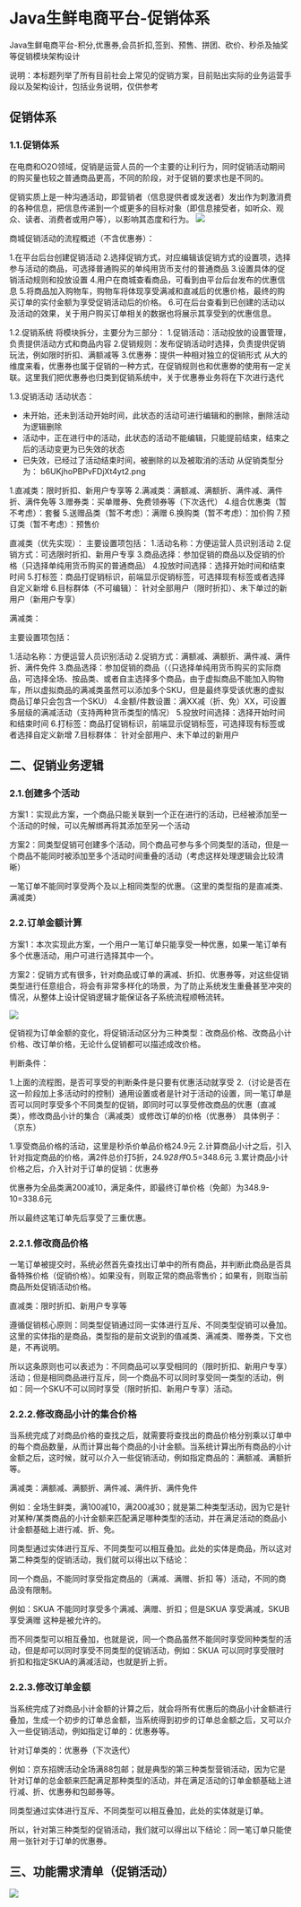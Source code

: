 # Java生鲜电商平台-促销体系

Java生鲜电商平台-积分,优惠券,会员折扣,签到、预售、拼团、砍价、秒杀及抽奖等促销模块架构设计

说明：本标题列举了所有目前社会上常见的促销方案，目前贴出实际的业务运营手段以及架构设计，包括业务说明，仅供参考

## 促销体系
### 1.1.促销体系
在电商和O2O领域，促销是运营人员的一个主要的让利行为，同时促销活动期间的购买量也较之普通商品更高，不同的阶段，对于促销的要求也是不同的。

促销实质上是一种沟通活动，即营销者（信息提供者或发送者）发出作为刺激消费的各种信息，把信息传递到一个或更多的目标对象（即信息接受者，如听众、观众、读者、消费者或用户等），以影响其态度和行为。
![](/static/image/pMpUHctTorC3lo2gsnuI.png)

商城促销活动的流程概述（不含优惠券）：

1.在平台后台创建促销活动
2.选择促销方式，对应编辑该促销方式的设置项，选择参与活动的商品，可选择普通购买的单纯用货币支付的普通商品
3.设置具体的促销活动规则和投放设置
4.用户在商城查看商品，可看到由平台后台发布的优惠信息
5.将商品加入购物车，购物车将体现享受满减和直减后的优惠价格，最终的购买订单的实付金额为享受促销活动后的价格。
6.可在后台查看到已创建的活动以及活动的效果，关于用户购买订单相关的数据也将展示其享受到的优惠信息。

1.2.促销系统
将模块拆分，主要分为三部分：
1.促销活动：活动投放的设置管理，负责提供活动方式和商品内容
2.促销规则：发布促销活动时选择，负责提供促销玩法，例如限时折扣、满额减等
3.优惠券：提供一种相对独立的促销形式
从大的维度来看，优惠券也属于促销的一种方式，在促销规则也和优惠劵的使用有一定关联。这里我们把优惠券也归类到促销系统中，关于优惠券业务将在下次进行迭代

1.3.促销活动
活动状态：
* 未开始，还未到活动开始时间，此状态的活动可进行编辑和的删除，删除活动为逻辑删除
* 活动中，正在进行中的活动，此状态的活动不能编辑，只能提前结束，结束之后的活动变更为已失效的状态
* 已失效，已经过了活动结束时间，被删除的以及被取消的活动
从促销类型分为：
b6UKjhoPBPvFDjXt4yt2.png

1.直减类：限时折扣、新用户专享等
2.满减类：满额减、满额折、满件减、满件折、满件免等
3.赠券类：买单赠券、免费领券等（下次迭代）
4.组合优惠类（暂不考虑）：套餐
5.送赠品类（暂不考虑）：满赠
6.换购类（暂不考虑）：加价购
7.预订类（暂不考虑）：预售价

直减类（优先实现）：
主要设置项包括：
1.活动名称：方便运营人员识别活动
2.促销方式：可选限时折扣、新用户专享
3.商品选择：参加促销的商品以及促销的价格（只选择单纯用货币购买的普通商品）
4.投放时间选择：选择开始时间和结束时间
5.打标签：商品打促销标识，前端显示促销标签，可选择现有标签或者选择自定义新增
6.目标群体（不可编辑）： 针对全部用户（限时折扣）、未下单过的新用户（新用户专享）

满减类：

主要设置项包括：

1.活动名称：方便运营人员识别活动
2.促销方式：满额减、满额折、满件减、满件折、满件免件
3.商品选择：参加促销的商品（（只选择单纯用货币购买的实际商品，可选择全场、按品类、或者自主选择多个商品，由于虚拟商品不能加入购物车，所以虚拟商品的满减类虽然可以添加多个SKU，但是最终享受该优惠的虚拟商品订单只会包含一个SKU）
4.金额/件数设置：满XX减（折、免）XX，可设置多层级的满减活动（支持两种货币类型的情况）
5.投放时间选择：选择开始时间和结束时间
6.打标签：商品打促销标识，前端显示促销标签，可选择现有标签或者选择自定义新增
7.目标群体： 针对全部用户、未下单过的新用户

## 二、促销业务逻辑
### 2.1.创建多个活动
方案1：实现此方案，一个商品只能关联到一个正在进行的活动，已经被添加至一个活动的时候，可以先解绑再将其添加至另一个活动

方案2：同类型促销可创建多个活动，同个商品可参与多个同类型的活动，但是一个商品不能同时被添加至多个活动时间重叠的活动（考虑这样处理逻辑会比较清晰）

一笔订单不能同时享受两个及以上相同类型的优惠。（这里的类型指的是直减类、满减类）

### 2.2.订单金额计算
方案1：本次实现此方案，一个用户一笔订单只能享受一种优惠，如果一笔订单有多个优惠活动，用户可进行选择其中一个。

方案2：促销方式有很多，针对商品或订单的满减、折扣、优惠券等，对这些促销类型进行任意组合，将会有非常多样化的场景，为了防止系统发生重叠甚至冲突的情况，从整体上设计促销逻辑才能保证各子系统流程顺畅流转。

![](/static/image/BMLkCNR6zsXBehnnOKve.png)

促销视为订单金额的变化，将促销活动区分为三种类型：改商品价格、改商品小计价格、改订单价格，无论什么促销都可以描述成改价格。

判断条件：

1.上面的流程图，是否可享受的判断条件是只要有优惠活动就享受
2.（讨论是否在这一阶段加上多活动时的控制）通用设置或者是针对于活动的设置，同一笔订单是否可以同时享受多个不同类型的促销，即同时可以享受修改商品的优惠（直减类），修改商品小计的集合（满减类）或修改订单的价格（优惠券）
具体例子：（京东）

1.享受商品价格的活动，这里是秒杀价单品价格24.9元
2.计算商品小计之后，引入针对指定商品的价格，满2件总价打5折，24.9*28件*0.5=348.6元
3.累计商品小计价格之后，介入针对于订单的促销：优惠券

优惠券为全品类满200减10，满足条件，即最终订单价格（免邮）为348.9-10=338.6元

所以最终这笔订单先后享受了三重优惠。

### 2.2.1.修改商品价格

一笔订单被提交时，系统必然首先查找出订单中的所有商品，并判断此商品是否具备特殊价格（促销价格）。如果没有，则取正常的商品零售价；如果有，则取当前商品所处促销活动价格。

直减类：限时折扣、新用户专享等

遵循促销核心原则：同类型促销通过同一实体进行互斥、不同类型促销可以叠加。这里的实体指的是商品，类型指的是前文说到的值减类、满减类、赠券类，下文也是，不再说明。

所以这条原则也可以表述为：不同商品可以享受相同的（限时折扣、新用户专享）活动；但是相同商品进行互斥，同一个商品不可以同时享受同一类型的活动，例如：同一个SKU不可以同时享受（限时折扣、新用户专享）活动。

### 2.2.2.修改商品小计的集合价格

当系统完成了对商品价格的查找之后，就需要将查找出的商品价格分别乘以订单中的每个商品数量，从而计算出每个商品的小计金额。当系统计算出所有商品的小计金额之后，这时候，就可以介入一些促销活动，例如指定商品的：满额减、满额折等。

满减类：满额减、满额折、满件减、满件折、满件免件

例如：全场生鲜类，满100减10，满200减30；就是第二种类型活动，因为它是针对某种/某类商品的小计金额来匹配满足哪种类型的活动，并在满足活动的商品小计金额基础上进行减、折、免。

同类型通过实体进行互斥、不同类型可以相互叠加。此处的实体是商品，所以这对第二种类型的促销活动，我们就可以得出以下结论：

同一个商品，不能同时享受指定商品的（满减、满赠、折扣 等）活动，不同的商品没有限制。

例如：SKUA 不能同时享受多个满减、满赠、折扣；但是SKUA 享受满减，SKUB享受满赠 这种是被允许的。

而不同类型可以相互叠加，也就是说，同一个商品虽然不能同时享受同种类型的活动，但是却可以同时享受不同类型的促销活动，例如：SKUA 可以同时享受限时折扣和指定SKUA的满减活动，也就是折上折。

### 2.2.3.修改订单金额

当系统完成了对商品小计金额的计算之后，就会将所有优惠后的商品小计金额进行叠加，生成一个初步的订单总金额，当系统得到初步的订单总金额之后，又可以介入一些促销活动，例如指定订单的：优惠券等。

针对订单类的：优惠券（下次迭代）

例如：京东招牌活动全场满88包邮；就是典型的第三种类型营销活动，因为它是针对订单的总金额来匹配满足那种类型的活动，并在满足活动的订单金额基础上进行减、折、优惠券和包邮券等。

同类型通过实体进行互斥、不同类型可以相互叠加，此处的实体就是订单。

所以，针对第三种类型的促销活动，我们就可以得出以下结论：同一笔订单只能使用一张针对于订单的优惠券。

## 三、功能需求清单（促销活动）
![](/static/image/ROh1TtUOIaUpWaIUdW2w.png)